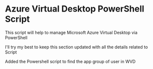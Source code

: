 # Azure Virtual Desktop PowerShell Script 

This script will help to manage Microsoft Azure Virtual Desktop via PowerShell

I'll try my best to keep this section updated with all the details related to Script

Added the Powershell script to find the app group of user in WVD

